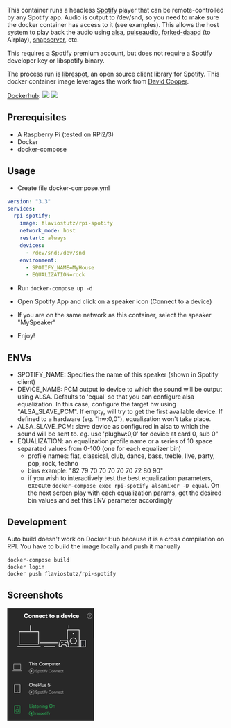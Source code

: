 This container runs a headless [Spotify](https://www.spotify.com/us/) player that can be remote-controlled by any Spotify app. Audio is output to /dev/snd, so you need to make sure the docker container has access to it (see examples). This allows the host system to play back the audio using [alsa](http://www.alsa-project.org/), [pulseaudio](http://pulseaudio.org), [forked-daapd](https://ejurgensen.github.io/forked-daapd/) (to Airplay), [snapserver](https://github.com/badaix/snapcast), etc.

This requires a Spotify premium account, but does not require a Spotify developer key or libspotify binary.

The process run is [librespot](https://github.com/plietar/librespot), an open source client library for Spotify.
This docker container image leverages the work from [David Cooper](https://dtcooper.github.io/raspotify).

[Dockerhub](https://hub.docker.com/r/svanscho/rpi-spotify/): [![](https://images.microbadger.com/badges/version/svanscho/rpi-spotify.svg)](https://microbadger.com/images/svanscho/rpi-spotify "Get your own version badge on microbadger.com") [![](https://images.microbadger.com/badges/image/svanscho/rpi-spotify.svg)](https://microbadger.com/images/svanscho/rpi-spotify "Get your own image badge on microbadger.com") 

## Prerequisites

* A Raspberry Pi (tested on RPi2/3)
* Docker
* docker-compose

## Usage

* Create file docker-compose.yml

```yml
version: "3.3"
services:
  rpi-spotify:
    image: flaviostutz/rpi-spotify
    network_mode: host
    restart: always
    devices:
      - /dev/snd:/dev/snd
    environment:
      - SPOTIFY_NAME=MyHouse
      - EQUALIZATION=rock
```

* Run ```docker-compose up -d```

* Open Spotify App and click on a speaker icon (Connect to a device)

* If you are on the same network as this container, select the speaker "MySpeaker"

* Enjoy!


## ENVs

* SPOTIFY_NAME: Specifies the name of this speaker (shown in Spotify client)
* DEVICE_NAME: PCM output io device to which the sound will be output using ALSA. Defaults to 'equal' so that you can configure alsa equalization. In this case, configure the target hw using "ALSA_SLAVE_PCM". If empty, will try to get the first available device. If defined to a hardware (eg. "hw:0,0"), equalization won't take place.
* ALSA_SLAVE_PCM: slave device as configured in alsa to which the sound will be sent to. eg. use 'plughw:0,0' for device at card 0, sub 0"
* EQUALIZATION: an equalization profile name or a series of 10 space separated values from 0-100 (one for each equalizer bin)
  * profile names: flat, classical, club, dance, bass, treble, live, party, pop, rock, techno
  * bins example: "82 79 70 70 70 70 70 72 80 90"
  * if you wish to interactively test the best equalization parameters, execute ```docker-compose exec rpi-spotify alsamixer -D equal```. On the next screen play with each equalization params, get the desired bin values and set this ENV parameter accordingly

## Development

Auto build doesn't work on Docker Hub because it is a cross compilation on RPI. You have to build the image locally and push it manually

```shell
docker-compose build
docker login
docker push flaviostutz/rpi-spotify
```

## Screenshots

<img src="screenshot.png" width="200" />
